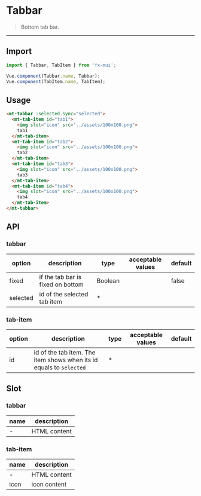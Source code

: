 # Tabbar

> Bottom tab bar.

-------------

## Import

```javascript
import { Tabbar, TabItem } from 'fx-mui';

Vue.component(Tabbar.name, Tabbar);
Vue.component(TabItem.name, TabItem);
```

## Usage

```html
<mt-tabbar :selected.sync="selected">
  <mt-tab-item id="tab1">
    <img slot="icon" src="../assets/100x100.png">
    tab1
  </mt-tab-item>
  <mt-tab-item id="tab2">
    <img slot="icon" src="../assets/100x100.png">
    tab2
  </mt-tab-item>
  <mt-tab-item id="tab3">
    <img slot="icon" src="../assets/100x100.png">
    tab3
  </mt-tab-item>
  <mt-tab-item id="tab4">
    <img slot="icon" src="../assets/100x100.png">
    tab4
  </mt-tab-item>
</mt-tabbar>
```

## API

### tabbar
| option | description | type | acceptable values | default |
|------|-------|---------|-------|--------|
| fixed | if the tab bar is fixed on bottom | Boolean | | false |
| selected | id of the selected tab item | * | |  |


### tab-item
| option | description | type | acceptable values | default |
|------|-------|---------|-------|--------|
| id | id of the tab item. The item shows when its id equals to `selected` | * | |  |

## Slot

### tabbar
| name | description |
|------|--------|
| - | HTML content |

### tab-item
| name | description |
|------|--------|
| - | HTML content |
|icon | icon content |
